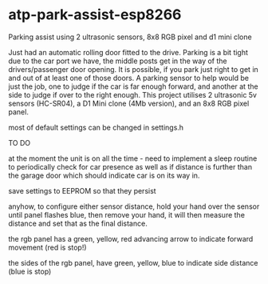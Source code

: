 # atp-park-assist-esp8266
Parking assist using 2 ultrasonic sensors, 8x8 RGB pixel and d1 mini clone

Just had an automatic rolling door fitted to the drive. Parking is a bit tight due to the car port we have, the middle posts get in the way of the drivers/passenger door opening. It is possible, if you park just right to get in and out of at least one of those doors. A parking sensor to help would be just the job, one to judge if the car is far enough forward, and another at the side to judge if over to the right enough. This project utilises 2 ultrasonic 5v sensors (HC-SR04), a D1 Mini clone (4Mb version), and an 8x8 RGB pixel panel.

most of default settings can be changed in settings.h

TO DO

at the moment the unit is on all the time - need to implement a sleep routine to periodically check for car presence as well as if distance is further than
the garage door which should indicate car is on its way in.

save settings to EEPROM so that they persist


anyhow, to configure either sensor distance, hold your hand over the sensor until panel flashes blue, then remove your hand, it will then measure the distance and
set that as the final distance.

the rgb panel has a green, yellow, red advancing arrow to indicate forward movement (red is stop!)

the sides of the rgb panel, have green, yellow, blue to indicate side distance (blue is stop)

